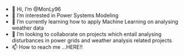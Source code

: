 - 👋 Hi, I’m @MonLy96
- 👀 I’m interested in Power Systems Modeling
- 🌱 I’m currently learning how to apply Machine Learning on analysing weather data
- 💞️ I’m looking to collaborate on projects which entail analysing disturbances in power grids and weather analysis related projects
- 📫 How to reach me ...HERE!!

<!---
MonLy96/MonLy96 is a ✨ special ✨ repository because its `README.md` (this file) appears on your GitHub profile.
You can click the Preview link to take a look at your changes.
--->
